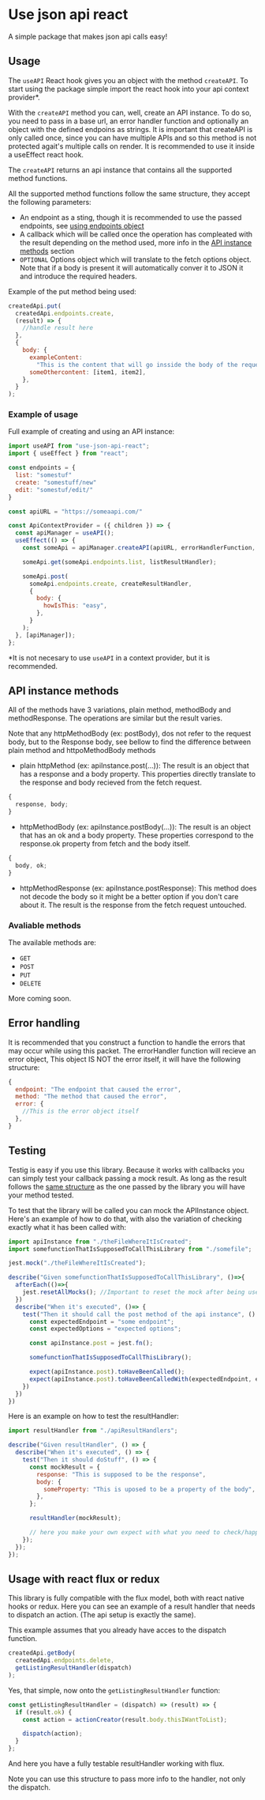 # Use json api react

A simple package that makes json api calls easy!

## Usage

The `useAPI` React hook gives you an object with the method `createAPI`. To start using the package simple import the react hook into your api context provider\*.

With the `createAPI` method you can, well, create an API instance. To do so, you need to pass in a base url, an error handler function and optionally an object with the defined endpoins as strings. It is important that createAPI is only called once, since you can have multiple APIs and so this method is not protected agait's multiple calls on render. It is recommended to use it inside a useEffect react hook.

The `createAPI` returns an api instance that contains all the supported method functions.

All the supported method functions follow the same structure, they accept the following parameters:

- An endpoint as a sting, though it is recommended to use the passed endpoints, see [using endpoints object](#using-endpoints)
- A callback which will be called once the operation has compleated with the result depending on the method used, more info in the [ API instance methods](#-api-instance-methods) section
- `OPTIONAL` Options object which will translate to the fetch options object. Note that if a body is present it will automatically conver it to JSON it and introduce the required headers.

Example of the put method being used:

```javascript
createdApi.put(
  createdApi.endpoints.create,
  (result) => {
    //handle result here
  },
  {
    body: {
      exampleContent:
        "This is the content that will go insside the body of the request",
      someOthercontent: [item1, item2],
    },
  }
);
```

### Example of usage

Full example of creating and using an API instance:

```javascript
import useAPI from "use-json-api-react";
import { useEffect } from "react";

const endpoints = {
  list: "somestuf"
  create: "somestuff/new"
  edit: "somestuf/edit/"
}

const apiURL = "https://someaapi.com/"

const ApiContextProvider = ({ children }) => {
  const apiManager = useAPI();
  useEffect(() => {
    const someApi = apiManager.createAPI(apiURL, errorHandlerFunction, endpoints);

    someApi.get(someApi.endpoints.list, listResultHandler);

    someApi.post(
      someApi.endpoints.create, createResultHandler,
      {
        body: {
          howIsThis: "easy",
        },
      }
    );
  }, [apiManager]);
};
```

\*It is not necesary to use `useAPI` in a context provider, but it is recommended.

## API instance methods

All of the methods have 3 variations, plain method, methodBody and methodResponse. The operations are similar but the result varies.

Note that any httpMethodBody (ex: postBody), dos not refer to the request body, but to the Response body, see bellow to find the difference between plain method and httpoMethodBody methods

- plain httpMethod (ex: apiInstance.post(...)): The result is an object that has a response and a body property. This properties directly translate to the response and body recieved from the fetch request.

```javascript
{
  response, body;
}
```

- httpMethodBody (ex: apiInstance.postBody(...)): The result is an object that has an ok and a body property. These properties correspond to the response.ok property from fetch and the body itself.

```javascript
{
  body, ok;
}
```

- httpMethodResponse (ex: apiInstance.postResponse): This method does not decode the body so it might be a better option if you don't care about it. The result is the response from the fetch request untouched.

### Avaliable methods

The available methods are:

- `GET`
- `POST`
- `PUT`
- `DELETE`

More coming soon.

## Error handling

It is recommended that you construct a function to handle the errors that may occur while using this packet. The errorHandler function will recieve an error object, This object IS NOT the error itself, it will have the following structure:

```javascript
{
  endpoint: "The endpoint that caused the error",
  method: "The method that caused the error",
  error: {
    //This is the error object itself
  },
}

```

## Testing

Testig is easy if you use this library. Because it works with callbacks you can simply test your callback passing a mock result. As long as the result follows the [same structure](#api-instance-methods) as the one passed by the library you will have your method tested.

To test that the library will be called you can mock the APIInstance object. Here's an example of how to do that, with also the variation of checking exactly what it has been called with:

```javascript
import apiInstance from "./theFileWhereItIsCreated";
import somefunctionThatIsSupposedToCallThisLibrary from "./somefile";

jest.mock("./theFileWhereItIsCreated");

describe("Given somefunctionThatIsSupposedToCallThisLibrary", ()=>{
  afterEach(()=>{
    jest.resetAllMocks(); //Important to reset the mock after being used to test individually
  })
  describe("When it's executed", ()=> {
    test("Then it should call the post method of the api instance", () => {
      const expectedEndpoint = "some endpoint";
      const expectedOptions = "expected options";

      const apiInstance.post = jest.fn();

      somefunctionThatIsSupposedToCallThisLibrary();

      expect(apiInstance.post).toHaveBeenCalled();
      expect(apiInstance.post).toHaveBeenCalledWith(expectedEndpoint, expect.any(Function), expectedOptions);
    })
  })
})

```

Here is an example on how to test the resultHandler:

```javascript
import resultHandler from "./apiResultHandlers";

describe("Given resultHandler", () => {
  describe("When it's executed", () => {
    test("Then it should doStuff", () => {
      const mockResult = {
        response: "This is supposed to be the response",
        body: {
          someProperty: "This is uposed to be a property of the body",
        },
      };

      resultHandler(mockResult);

      // here you make your own expect with what you need to check/happen
    });
  });
});
```

## Usage with react flux or redux

This library is fully compatible with the flux model, both with react native hooks or redux. Here you can see an example of a result handler that needs to dispatch an action. (The api setup is exactly the same).

This example assumes that you already have acces to the dispatch function.

```javascript
createdApi.getBody(
  createdApi.endpoints.delete,
  getListingResultHandler(dispatch)
);
```

Yes, that simple, now onto the `getListingResultHandler` function:

```javascript
const getListingResultHandler = (dispatch) => (result) => {
  if (result.ok) {
    const action = actionCreator(result.body.thisIWantToList);

    dispatch(action);
  }
};
```

And here you have a fully testable resultHandler working with flux.

Note you can use this structure to pass more info to the handler, not only the dispatch.

